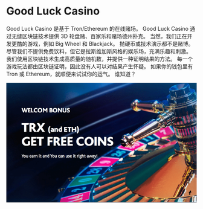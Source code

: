 # Good Luck Casino

Good Luck Casino 是基于 Tron/Ethereum 的在线赌场。 Good Luck Casino 通过无缝区块链技术提供 3D 轮盘赌、百家乐和赌场德州扑克。 当然，我们正在开发更酷的游戏，例如 Big Wheel 和 Blackjack。 抛硬币或技术演示都不是赌博。 尽管我们不提供免费饮料，但它是拉斯维加斯风格的娱乐场，充满乐趣和刺激。 我们使用区块链技术生成高质量的随机数，并提供一种证明结果的方法。 每一个游戏玩法都由区块链证明，因此没有人可以对结果产生怀疑。 如果你的钱包里有 Tron 或 Ethereum，就顺便来试试你的运气。 谁知道？

![goodluckcasino-dapp-gambling-eth-image1_9834558ebf4003d0d204976d4b1f4313](goodluckcasino-dapp-gambling-eth-image1_9834558ebf4003d0d204976d4b1f4313.png)
